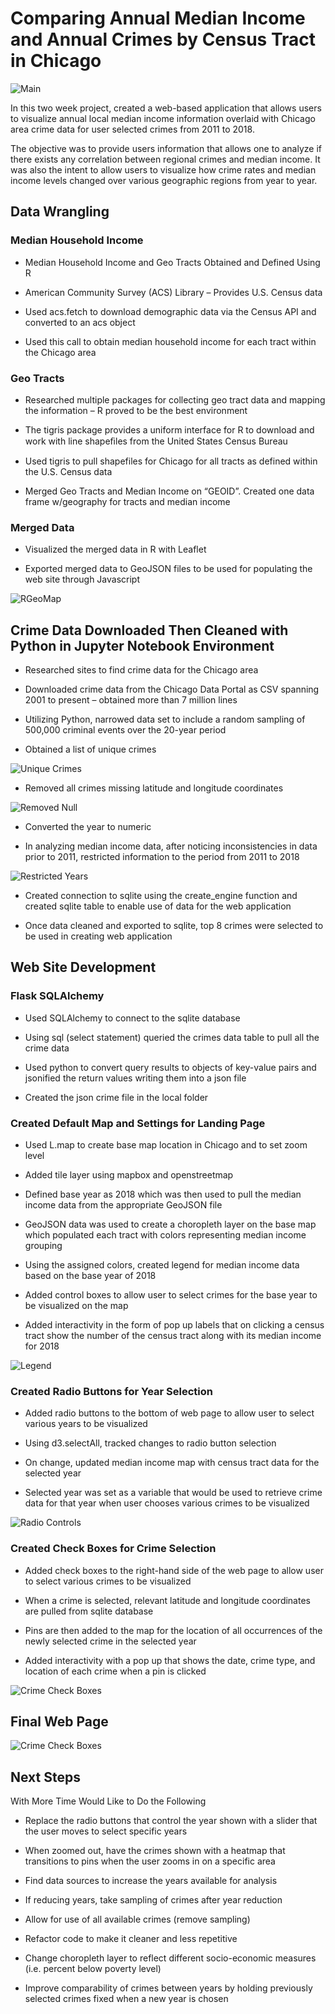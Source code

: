 # Comparing Annual Median Income and Annual Crimes by Census Tract in Chicago

![Main](Images/chicago_photo.png)

In this two week project, created a web-based application that allows users to visualize annual local median income information overlaid with Chicago area crime data for user selected crimes from 2011 to 2018.

The objective was to provide users information that allows one to analyze if there exists any correlation between regional crimes and median income. It was also the intent to allow users to visualize how crime rates and median income levels changed over various geographic regions from year to year.

## Data Wrangling

### Median Household Income

* Median Household Income and Geo Tracts Obtained and Defined Using R

* American Community Survey (ACS) Library – Provides U.S. Census data

* Used acs.fetch to download demographic data via the Census API and converted to an acs object

* Used this call to obtain median household income for each tract within the Chicago area

### Geo Tracts

* Researched multiple packages for collecting geo tract data and mapping the information – R proved to be the best environment

* The tigris package provides a uniform interface for R to download and work with line shapeﬁles from the United States Census Bureau

* Used tigris to pull shapefiles for Chicago for all tracts as defined within the U.S. Census data

* Merged Geo Tracts and Median Income on “GEOID”. Created one data frame w/geography for tracts and median income

### Merged Data

* Visualized the merged data in R with Leaflet

* Exported merged data to GeoJSON files to be used for populating the web site through Javascript

![RGeoMap](Images/R_geo_map.png)

## Crime Data Downloaded Then Cleaned with Python in Jupyter Notebook Environment

* Researched sites to find crime data for the Chicago area

* Downloaded crime data from the Chicago Data Portal as CSV spanning 2001 to present – obtained more than 7 million lines

* Utilizing Python, narrowed data set to include a random sampling of 500,000 criminal events over the 20-year period

* Obtained a list of unique crimes

![Unique Crimes](Images/python1.png)

* Removed all crimes missing latitude and longitude coordinates

![Removed Null](Images/python2.png)

* Converted the year to numeric 

* In analyzing median income data, after noticing inconsistencies in data prior to 2011, restricted information to the period from 2011 to 2018

![Restricted Years](Images/python3.png)

* Created connection to sqlite using the create_engine function and created sqlite table to enable use of data for the web application

* Once data cleaned and exported to sqlite, top 8 crimes were selected to be used in creating web application

## Web Site Development

### Flask SQLAlchemy

* Used SQLAlchemy to connect to the sqlite database 

* Using sql (select statement) queried the crimes data table to pull all the crime data

* Used python to convert query results to objects of key-value pairs and jsonified the return values writing them into a json file

* Created the json crime file in the local folder

### Created Default Map and Settings for Landing Page

* Used L.map to create base map location in Chicago and to set zoom level

* Added tile layer using mapbox and openstreetmap

* Defined base year as 2018 which was then used to pull the median income data from the appropriate GeoJSON file

* GeoJSON data was used to create a choropleth layer on the base map which populated each tract with colors representing median income grouping

* Using the assigned colors, created legend for median income data based on the base year of 2018

* Added control boxes to allow user to select crimes for the base year to be visualized on the map 

* Added interactivity in the form of pop up labels that on clicking a census tract show the number of the census tract along with its median income for 2018

![Legend](Images/legend.PNG)

### Created Radio Buttons for Year Selection

* Added radio buttons to the bottom of web page to allow user to select various years to be visualized

* Using d3.selectAll, tracked changes to radio button selection

* On change, updated median income map with census tract data for the selected year

* Selected year was set as a variable that would be used to retrieve crime data for that year when user chooses various crimes to be visualized

![Radio Controls](Images/year_selection.png)

### Created Check Boxes for Crime Selection

* Added check boxes to the right-hand side of the web page to allow user to select various crimes to be visualized

* When a crime is selected, relevant latitude and longitude coordinates are pulled from sqlite database

* Pins are then added to the map for the location of all occurrences of the newly selected crime in the selected year

* Added interactivity with a pop up that shows the date, crime type, and location of each crime when a pin is clicked

![Crime Check Boxes](Images/crime_selection.PNG)

## Final Web Page

![Crime Check Boxes](Images/full_page.png)

## Next Steps

With More Time Would Like to Do the Following

* Replace the radio buttons that control the year shown with a slider that the user moves to select specific years

* When zoomed out, have the crimes shown with a heatmap that transitions to pins when the user zooms in on a specific area

* Find data sources to increase the years available for analysis

* If reducing years, take sampling of crimes after year reduction

* Allow for use of all available crimes (remove sampling)

* Refactor code to make it cleaner and less repetitive

* Change choropleth layer to reflect different socio-economic measures (i.e. percent below poverty level)

* Improve comparability of crimes between years by holding previously selected crimes fixed when a new year is chosen




